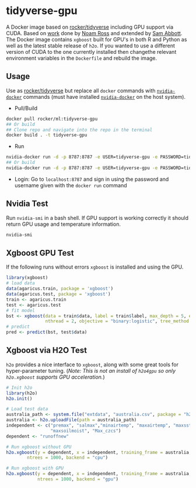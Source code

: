 tidyverse-gpu
=============

A Docker image based on [rocker/tidyverse](https://github.com/rocker-org/rocker-versioned) including GPU support via CUDA. Based on [work](zhttps://github.com/ecohealthalliance/reservoir/blob/master/Dockerfile.gpu) done by [Noam Ross](https://github.com/noamross) and extended by [Sam Abbott](https://github.com/seabbs). The Docker image contains `xgboost` built for GPU's in both R and Python as well as the latest stable release of `h2o`. If you wanted to use a different version of CUDA to the one currently installed then changethe relevant environment variables in the `Dockerfile` and rebuild the image.

Usage
-----

Use as [rocker/tidyverse](https://github.com/rocker-org/rocker-versioned) but replace all `docker` commands with [`nvidia-docker`](https://github.com/NVIDIA/nvidia-docker) commands (must have installed [`nvidia-docker`](https://github.com/NVIDIA/nvidia-docker) on the host system).

-   Pull/Build

``` bash
docker pull rocker/ml:tidyverse-gpu
## Or build 
## Clone repo and navigate into the repo in the terminal
docker build . -t tidyverse-gpu
```

-   Run

``` bash
nvidia-docker run -d -p 8787:8787 -e USER=tidyverse-gpu -e PASSWORD=tidyverse-gpu --name tidyverse-gpu rocker/ml:tidyverse-gpu
## Or build 
nvidia-docker run -d -p 8787:8787 -e USER=tidyverse-gpu -e PASSWORD=tidyverse-gpu --name tidyverse-gpu tidyverse-gpu
```

-   Login: Go to `localhost:8787` and sign in using the password and username given with the `docker run` command

Nvidia Test
-----------

Run `nvidia-smi` in a bash shell. If GPU support is working correctly it should return GPU usage and temperature information.

``` bash
nvidia-smi
```

Xgboost GPU Test
----------------

If the following runs without errors `xgboost` is installed and using the GPU.

``` r
library(xgboost)
# load data
data(agaricus.train, package = 'xgboost')
data(agaricus.test, package = 'xgboost')
train <- agaricus.train
test <- agaricus.test
# fit model
bst <- xgboost(data = train$data, label = train$label, max_depth = 5, eta = 0.001, nrounds = 100,
               nthread = 2, objective = "binary:logistic", tree_method = "gpu_hist")
# predict
pred <- predict(bst, test$data)
```

Xgboost via H2O Test
--------------------

`h2o` provides a nice interface to `xgboost`, along with some great tools for hyper-parameter tuning. (*Note: This is not an install of `h2o4gpu` so only `h2o.xgboost` supports GPU acceleration.*)

``` r
# Init h2o
library(h2o)
h2o.init()

# Load test data
australia_path <- system.file("extdata", "australia.csv", package = "h2o")
australia <- h2o.uploadFile(path = australia_path)
independent <- c("premax", "salmax","minairtemp", "maxairtemp", "maxsst",
                 "maxsoilmoist", "Max_czcs")
dependent <- "runoffnew"

# Run xgboost without GPU
h2o.xgboost(y = dependent, x = independent, training_frame = australia,
        ntrees = 1000, backend = "cpu")

# Run xgboost with GPU
h2o.xgboost(y = dependent, x = independent, training_frame = australia,
            ntrees = 1000, backend = "gpu")
```